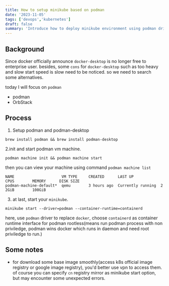 ```yaml
---
title: How to setup minikube based on podman
date: '2023-11-05'
tags: ['devops','kubernetes']
draft: false
summary: 'Introduce how to deploy minikube environment using podman driver.'
---
```


## Background
Since docker officially announce  `docker-desktop` is no longer free to enterprise user. besides, some `cons` for `docker-desktop` such as too heavy and slow start speed is slow need to be noticed. so we need to search some alternatives. 

today I will focus on `podman`

- podman
- OrbStack

## Process

1. Setup podman and podman-desktop

```shell
brew install podman && brew install podman-desktop
```

2.init and start podman vm machine.

```shell
podman machine init && podman machine start
```
then you can view your machine using command `podman machine list`

```shell
NAME                     VM TYPE     CREATED      LAST UP            CPUS        MEMORY      DISK SIZE
podman-machine-default*  qemu        3 hours ago  Currently running  2           2GiB        100GiB
```

3. at last, start your `minikube`.

```shell
minikube start --driver=podman --container-runtime=containerd
```
here, use `podman` driver to replace `docker`, choose `containerd` as container runtime interface for podman rootless(means run podman process with non priviledge, podman wins docker which runs in daemon and need root priviledge to run.)

## Some notes
- for download some base image smoothly(access k8s official image registry or google image registry), you'd better use vpn to access them. of course you can specify `cn` registry mirror as minikube start option, but may encounter some unexpected errors.